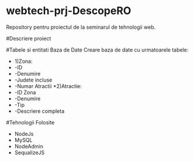 # webtech-prj-DescopeRO
Repository pentru proiectul de la seminarul de tehnologii web.

#Descriere proiect


#Tabele si entitati Baza de Date
Creare baza de date cu urmatoarele tabele:
* 1)Zona: 
* -ID
* -Denumire
* -Judete incluse
* -Numar Atractii
*2)Atractie:
* -ID Zona
* -Denumire
* -Tip
* -Descriere completa

#Tehnologii Folosite
* NodeJs
* MySQL
* NodeAdmin
* SequalizeJS
